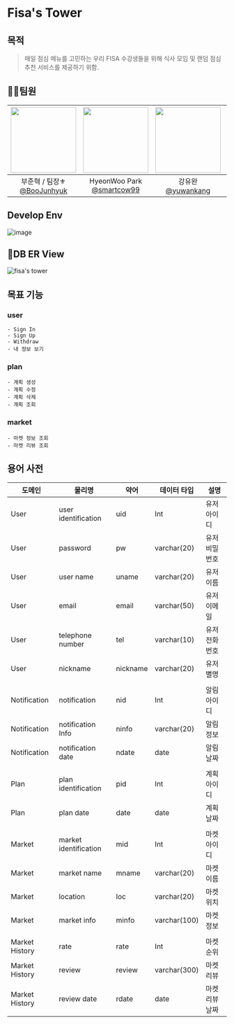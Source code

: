 # Fisa's Tower

## 목적
> 매일 점심 메뉴를 고민하는 우리 FISA 수강생들을 위해 식사 모임 및 랜덤 점심 추천 서비스를 제공하기 위함.


## 👨‍💻팀원
|<img src="https://avatars.githubusercontent.com/u/127727927?v=4" width="150" height="150"/>|<img src="https://avatars.githubusercontent.com/u/78792358?v=4" width="150" height="150"/>|<img src="https://avatars.githubusercontent.com/u/74589010?v=4" width="150" height="150"/>|<img src="https://avatars.githubusercontent.com/u/175282913?v=4" width="150" height="150"/>|
|:-:|:-:|:-:|:-:|
|부준혁 / 팀장⚜ <br/>[@BooJunhyuk](https://github.com/BooJunhyuk)|HyeonWoo Park<br/>[@smartcow99](https://github.com/smartcow99)|강유완<br/>[@yuwankang](https://github.com/yuwankang)|이정욱<br/>[@jeonguk0201](https://github.com/jeonguk0201)|

## Develop Env
![image](https://github.com/user-attachments/assets/523b39d4-2e85-4791-b9aa-7ea4f119f46f)

## 🛒DB ER View
![fisa's tower](https://github.com/user-attachments/assets/2bb65dff-c2e0-49d7-97f7-17c7fbf415c2)

## 목표 기능

### user
```
- Sign In
- Sign Up
- Withdraw
- 내 정보 보기
```
### plan
```
- 계획 생성
- 계획 수정
- 계획 삭제
- 계획 조회
```
### market
```
- 마켓 정보 조회
- 마켓 리뷰 조회
```
## 용어 사전

| 도메인 | 물리명 | 약어 | 데이터 타입 | 설명 |
| --- | --- | --- | --- | --- |
| User | user identification | uid | Int | 유저 아이디 |
| User | password | pw | varchar(20) | 유저 비밀번호 |
| User | user name | uname | varchar(20) | 유저 이름 |
| User | email | email | varchar(50) | 유저 이메일 |
| User | telephone number | tel | varchar(10) | 유저 전화번호 |
| User | nickname | nickname | varchar(20) | 유저 별명 |
|  |  |  |  |  |
| Notification | notification | nid | Int | 알림 아이디 |
| Notification | notification Info | ninfo | varchar(20) | 알림 정보 |
| Notification | notification date | ndate | date | 알림 날짜 |
|  |  |  |  |  |
| Plan | plan identification | pid | Int | 계획 아이디 |
| Plan | plan date | date | date | 계획 날짜 |
|  |  |  |  |  |
| Market | market identification | mid | Int | 마켓 아이디 |
| Market | market name | mname | varchar(20) | 마켓 이름 |
| Market | location | loc | varchar(20) | 마켓 위치 |
| Market | market info | minfo | varchar(100) | 마켓 정보 |
|  |  |  |  |  |
| Market History | rate | rate | Int | 마켓 순위 |
| Market History | review | review | varchar(300) | 마켓 리뷰 |
| Market History | review date | rdate | date | 마켓 리뷰 날짜 |
